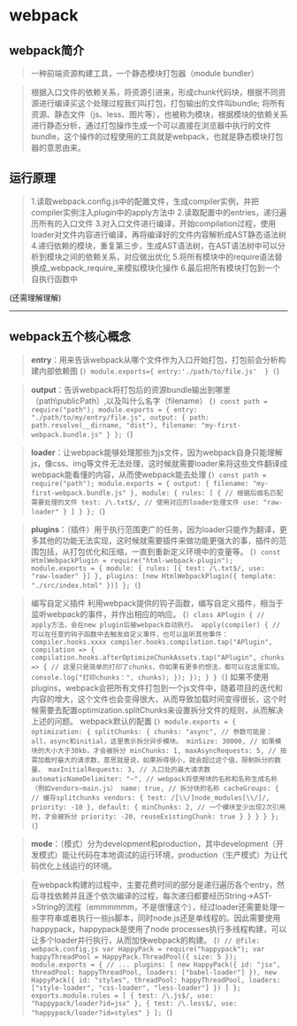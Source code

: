 # webpack

## webpack简介

> 一种前端资源构建工具，一个静态模块打包器（module bundler）

> 根据入口文件的依赖关系，将资源引进来，形成chunk代码块，根据不同资源进行编译买这个处理过程我们叫打包，打包输出的文件叫bundle;
将所有资源、静态文件（js、less、图片等），也被称为模块，根据模块的依赖关系进行静态分析，通过打包操作生成一个可以直接在浏览器中执行的文件bundle，这个操作的过程使用的工具就是webpack，也就是静态模块打包器的意思由来。

## 运行原理

> 1.读取webpack.config.js中的配置文件，生成compiler实例，并把compiler实例注入plugin中的apply方法中
> 2.读取配置中的entries，递归遍历所有的入口文件
> 3.对入口文件进行编译，开始compilation过程，使用loader对文件内容进行编译，再将编译好的文件内容解析成AST静态语法树
> 4.递归依赖的模块，重复第三步，生成AST语法树，在AST语法树中可以分析到模块之间的依赖关系，对应做出优化
> 5.将所有模块中的require语法替换成_webpack_require_来模拟模块化操作
> 6.最后把所有模块打包到一个自执行函数中

(还需理解理解)

---

## webpack五个核心概念

> **entry**：用来告诉webpack从哪个文件作为入口开始打包，打包前会分析构建内部依赖图
(```)
    module.exports={
        entry:'./path/to/file.js' 
    }
(```)

> **output**：告诉webpack将打包后的资源bundle输出到哪里（path\publicPath）,以及叫什么名字（filename）
(```)
    const path = require("path");
    module.exports = {
        entry: "./path/to/my/entry/file.js",
        output: {
            path: path.resolve(__dirname, "dist"),
            filename: "my-first-webpack.bundle.js"
        }
    };
(```)

> **loader**：让webpack能够处理那些为js文件，因为webpack自身只能理解js，像css、img等文件无法处理，这时候就需要loader来将这些文件翻译成webpack能看懂的内容，从而使webpack能去处理
(```)
    const path = require("path");
    module.exports = {
        output: {
            filename: "my-first-webpack.bundle.js"
        },
        module: {
            rules: [
                {
                    // 根据后缀名匹配需要处理的文件
                    test: /\.txt$/,
                    // 使用对应的loader处理文件
                    use: "raw-loader"
                }
            ]
        }
    };
(```)

> **plugins**：（插件）用于执行范围更广的任务，因为loader只能作为翻译，更多其他的功能无法实现，这时候就需要插件来做功能更强大的事，插件的范围包括，从打包优化和压缩，一直到重新定义环境中的变量等。
(```)
    const HtmlWebpackPlugin = require("html-webpack-plugin");
    module.exports = {
        module: {
            rules: [{ test: /\.txt$/, use: "raw-loader" }]
        },
        plugins: [new HtmlWebpackPlugin({ template: "./src/index.html" })]
    };
(```)

> 编写自定义插件
利用webpack提供的钩子函数，编写自定义插件，相当于监听webpack的事件，并作出相应的响应。
(```)
    class APlugin {
        // apply方法，会在new plugin后被webpack自动执行。
        apply(compiler) {
            // 可以在任意的钩子函数中去触发自定义事件，也可以监听其他事件：compiler.hooks.xxxx
            compiler.hooks.compilation.tap("APlugin", compilation => {
                compilation.hooks.afterOptimizeChunkAssets.tap("APlugin", chunks => {
                    // 这里只是简单的打印了chunks，你如果有更多的想法，都可以在这里实现。
                    console.log("打印chunks：", chunks);
                });
            });
        }
    }
(```)
如果不使用plugins，webpack会把所有文件打包到一个js文件中，随着项目的迭代和内容的增大，这个文件也会变得很大，从而导致加载时间变得很长，这个时候需要去配置optimization.splitChunks来设置拆分文件的规则，从而解决上述的问题。
> webpack默认的配置
(```)
    module.exports = {
        optimization: {
            splitChunks: {
                chunks: "async", // 参数可能是：all，async和initial，这里表示拆分异步模块。
                minSize: 30000, // 如果模块的大小大于30kb，才会被拆分
                minChunks: 1,
                maxAsyncRequests: 5, // 按需加载时最大的请求数，意思就是说，如果拆得很小，就会超过这个值，限制拆分的数量。
                maxInitialRequests: 3, // 入口处的最大请求数
                automaticNameDelimiter: "~", // webpack将使用块的名称和名称生成名称（例如vendors~main.js）
                name: true, // 拆分块的名称
                cacheGroups: {
                    // 缓存splitchunks
                    vendors: {
                        test: /[\\/]node_modules[\\/]/,
                        priority: -10
                    },
                    default: {
                        minChunks: 2, // 一个模块至少出现2次引用时，才会被拆分
                        priority: -20,
                        reuseExistingChunk: true
                    }
                }
            }
        }
    };
(```)

> **mode**：（模式）分为development和production，其中development（开发模式）能让代码在本地调试的运行环境，production（生产模式）为让代码优化上线运行的环境。

> 在webpack构建的过程中，主要花费时间的部分是递归遍历各个entry，然后寻找依赖并且逐个依次编译的过程，每次递归都要经历String->AST->String的流程（emmmmmm，不是很懂这个），经过loader还需要处理一些字符串或者执行一些js脚本，同时node.js还是单线程的。因此需要使用happypack，happypack是使用了node processes执行多线程构建，可以让多个loader并行执行，从而加快webpack的构建。
(```)
    // @file: webpack.config.js
    var HappyPack = require("happypack");
    var happyThreadPool = HappyPack.ThreadPool({ size: 5 });
    module.exports = {
        // ...
        plugins: [
            new HappyPack({
                id: "jsx",
                threadPool: happyThreadPool,
                loaders: ["babel-loader"]
            }),
            new HappyPack({
                id: "styles",
                threadPool: happyThreadPool,
                loaders: ["style-loader", "css-loader", "less-loader"]
            })
        ]
    };
    exports.module.rules = [
        {
            test: /\.js$/,
            use: "happypack/loader?id=jsx"
        },
        {
            test: /\.less$/,
            use: "happypack/loader?id=styles"
        }
    ];
(```)

